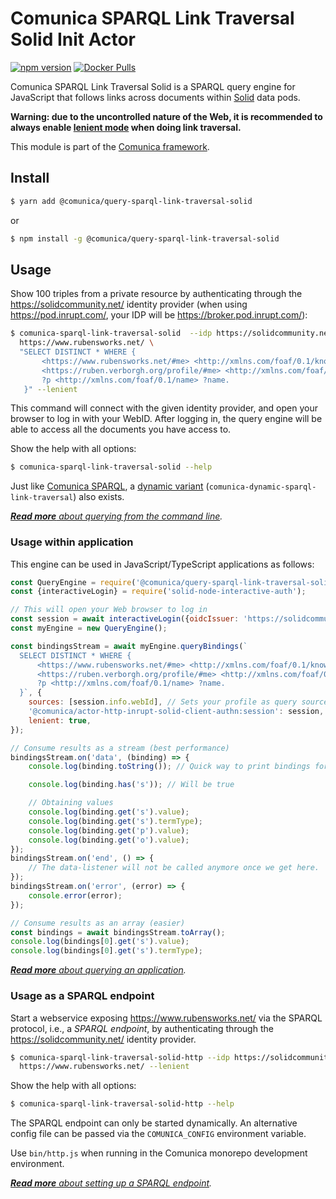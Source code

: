 # Comunica SPARQL Link Traversal Solid Init Actor

[![npm version](https://badge.fury.io/js/%40comunica%2Fquery-sparql-link-traversal-solid.svg)](https://www.npmjs.com/package/@comunica/query-sparql-link-traversal-solid)
[![Docker Pulls](https://img.shields.io/docker/pulls/comunica/query-sparql-link-traversal-solid.svg)](https://hub.docker.com/r/comunica/query-sparql-link-traversal-solid/)

Comunica SPARQL Link Traversal Solid is a SPARQL query engine for JavaScript that follows links across documents within [Solid](https://solidproject.org/) data pods.

**Warning: due to the uncontrolled nature of the Web, it is recommended to always enable [lenient mode](https://comunica.dev/docs/query/advanced/context/#4--lenient-execution) when doing link traversal.**

This module is part of the [Comunica framework](https://comunica.dev/).

## Install

```bash
$ yarn add @comunica/query-sparql-link-traversal-solid
```

or

```bash
$ npm install -g @comunica/query-sparql-link-traversal-solid
```

## Usage

Show 100 triples from a private resource
by authenticating through the https://solidcommunity.net/ identity provider (when using https://pod.inrupt.com/, your IDP will be https://broker.pod.inrupt.com/):

```bash
$ comunica-sparql-link-traversal-solid  --idp https://solidcommunity.net/ \
  https://www.rubensworks.net/ \
  "SELECT DISTINCT * WHERE {
       <https://www.rubensworks.net/#me> <http://xmlns.com/foaf/0.1/knows> ?p.
       <https://ruben.verborgh.org/profile/#me> <http://xmlns.com/foaf/0.1/knows> ?p.
       ?p <http://xmlns.com/foaf/0.1/name> ?name.
   }" --lenient
```

This command will connect with the given identity provider,
and open your browser to log in with your WebID.
After logging in, the query engine will be able to access all the documents you have access to.

Show the help with all options:

```bash
$ comunica-sparql-link-traversal-solid --help
```

Just like [Comunica SPARQL](https://github.com/comunica/comunica/tree/master/packages/query-sparql),
a [dynamic variant](https://github.com/comunica/comunica/tree/master/packages/query-sparql#usage-from-the-command-line) (`comunica-dynamic-sparql-link-traversal`) also exists.

_[**Read more** about querying from the command line](https://comunica.dev/docs/query/getting_started/query_cli/)._

### Usage within application

This engine can be used in JavaScript/TypeScript applications as follows:

```javascript
const QueryEngine = require('@comunica/query-sparql-link-traversal-solid').QueryEngine;
const {interactiveLogin} = require('solid-node-interactive-auth');

// This will open your Web browser to log in
const session = await interactiveLogin({oidcIssuer: 'https://solidcommunity.net/'});
const myEngine = new QueryEngine();

const bindingsStream = await myEngine.queryBindings(`
  SELECT DISTINCT * WHERE {
      <https://www.rubensworks.net/#me> <http://xmlns.com/foaf/0.1/knows> ?p.
      <https://ruben.verborgh.org/profile/#me> <http://xmlns.com/foaf/0.1/knows> ?p.
      ?p <http://xmlns.com/foaf/0.1/name> ?name.
  }`, {
    sources: [session.info.webId], // Sets your profile as query source
    '@comunica/actor-http-inrupt-solid-client-authn:session': session,
    lenient: true,
});

// Consume results as a stream (best performance)
bindingsStream.on('data', (binding) => {
    console.log(binding.toString()); // Quick way to print bindings for testing

    console.log(binding.has('s')); // Will be true

    // Obtaining values
    console.log(binding.get('s').value);
    console.log(binding.get('s').termType);
    console.log(binding.get('p').value);
    console.log(binding.get('o').value);
});
bindingsStream.on('end', () => {
    // The data-listener will not be called anymore once we get here.
});
bindingsStream.on('error', (error) => {
    console.error(error);
});

// Consume results as an array (easier)
const bindings = await bindingsStream.toArray();
console.log(bindings[0].get('s').value);
console.log(bindings[0].get('s').termType);
```

_[**Read more** about querying an application](https://comunica.dev/docs/query/getting_started/query_app/)._

### Usage as a SPARQL endpoint

Start a webservice exposing https://www.rubensworks.net/ via the SPARQL protocol, i.e., a _SPARQL endpoint_,
by authenticating through the https://solidcommunity.net/ identity provider.

```bash
$ comunica-sparql-link-traversal-solid-http --idp https://solidcommunity.net/ \
  https://www.rubensworks.net/ --lenient
```

Show the help with all options:

```bash
$ comunica-sparql-link-traversal-solid-http --help
```

The SPARQL endpoint can only be started dynamically.
An alternative config file can be passed via the `COMUNICA_CONFIG` environment variable.

Use `bin/http.js` when running in the Comunica monorepo development environment.

_[**Read more** about setting up a SPARQL endpoint](https://comunica.dev/docs/query/getting_started/setup_endpoint/)._
